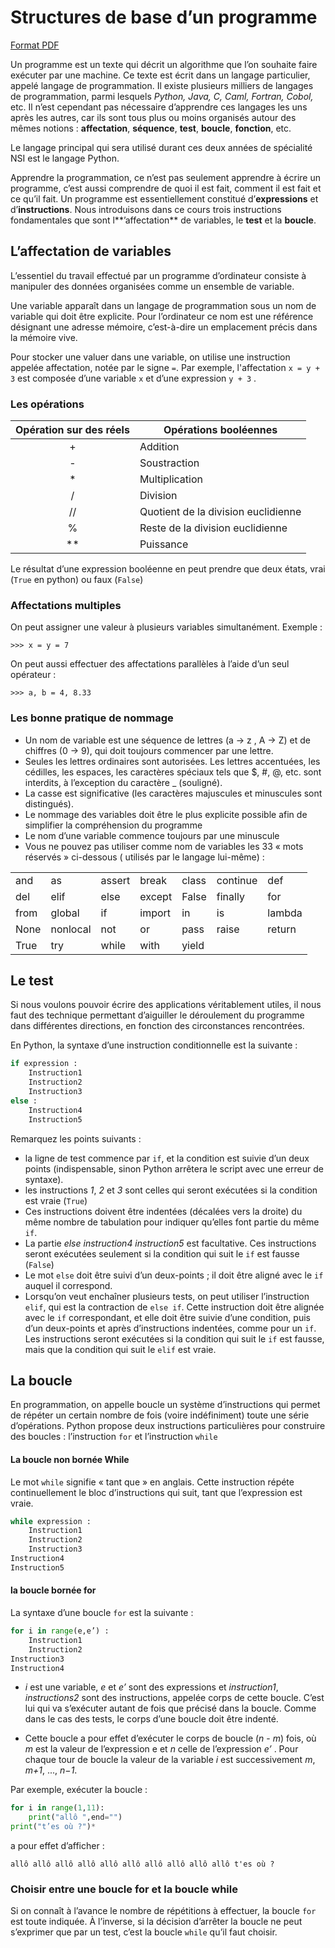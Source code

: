 # Structures de base d’un programme 
[Format PDF](https://drive.google.com/file/d/1RDupP4ALA8l3ikOhHkzSTGFWGBRErEW4/view?usp=sharing)  


Un programme est un texte qui décrit un algorithme que l’on souhaite
faire exécuter par une machine. Ce texte est écrit dans un langage
particulier, appelé langage de programmation. Il existe plusieurs
milliers de langages de programmation, parmi lesquels _Python, Java, C,
Caml, Fortran, Cobol,_ etc. Il n’est cependant pas nécessaire d’apprendre
ces langages les uns après les autres, car ils sont tous plus ou moins
organisés autour des mêmes notions : **affectation**, **séquence**, **test**,
**boucle**, **fonction**, etc.

Le langage principal qui sera utilisé durant ces deux années de
spécialité NSI est le langage Python.

Apprendre la programmation, ce n’est pas seulement apprendre à écrire un
programme, c’est aussi comprendre de quoi il est fait, comment il est
fait et ce qu’il fait. Un programme est essentiellement constitué
d’**expressions** et d’**instructions**. Nous introduisons dans
ce cours trois instructions fondamentales que sont l**’affectation** de
variables, le **test** et la **boucle**.

## L’affectation de variables

L’essentiel du travail effectué par un programme d’ordinateur consiste à
manipuler des données organisées comme un ensemble de variable.

Une variable apparaît dans un langage de programmation sous un nom de
variable qui doit être explicite. Pour l’ordinateur ce nom est une
référence désignant une adresse mémoire, c’est-à-dire un emplacement
précis dans la mémoire vive.

Pour stocker une valuer dans une variable, on utilise une instruction appelée affectation, notée par le signe `=`.
Par exemple, l'affectation  `x = y + 3` est composée d’une variable `x` et d’une expression `y + 3` .

### Les opérations


|**Opération sur des réels**|**Opérations booléennes**|
:------:|-----|
|+ |                             Addition |
|- |                            Soustraction |
|*|                             Multiplication |
|/|                            Division|
|//|                           Quotient de la division euclidienne|
|%|                            Reste de la division euclidienne|
|**|                          Puissance|


Le résultat d’une expression booléenne en peut prendre que deux états,
vrai (`True` en python) ou faux (`False`)

### Affectations multiples

On peut assigner une valeur à plusieurs variables simultanément. Exemple :

`>>> x = y = 7` 

On peut aussi effectuer des affectations parallèles à l’aide d’un seul
opérateur :

`>>> a, b = 4, 8.33`

### Les bonne pratique de nommage

- Un nom de variable est une séquence de lettres (a → z , A → Z) et de
    chiffres (0 → 9), qui doit toujours commencer par une lettre.
- Seules les lettres ordinaires sont autorisées. Les lettres
    accentuées, les cédilles, les espaces, les caractères spéciaux tels
    que $, #, @, etc. sont interdits, à l’exception du caractère _
    (souligné).
- La casse est significative (les caractères majuscules et minuscules
    sont distingués).
- Le nommage des variables doit être le plus explicite possible afin
    de simplifier la compréhension du programme
- Le nom d’une variable commence toujours par une minuscule
- Vous ne pouvez pas utiliser comme nom de variables les 33 « mots
    réservés » ci-dessous ( utilisés par le langage lui-même) :

 |     |      |     |    |       |     |    |
  |-------|-------|----------|------------|--------|--------|-----|
  |and   | as        | assert  | break   | class  | continue   |def|
  |del   | elif      | else    | except  | False  | finally    |for|
  |from  | global    | if      | import  | in     | is         |lambda|
  |None  | nonlocal  | not     | or      |  pass   | raise     | return|
  |True  | try       | while   | with   |  yield    |         |     |


## Le test 

Si nous voulons pouvoir écrire des applications véritablement utiles, il
nous faut des technique permettant d’aiguiller le déroulement du
programme dans différentes directions, en fonction des circonstances
rencontrées.

En Python, la syntaxe d’une instruction conditionnelle est la suivante :
```python
if expression :
 	Instruction1
 	Instruction2
 	Instruction3
else :
 	Instruction4
 	Instruction5
```
Remarquez les points suivants :

- la ligne de test commence par `if`, et la condition est suivie d’un deux points (indispensable, sinon Python arrêtera le script avec une erreur de syntaxe).
- les instructions _1_, _2_ et _3_ sont celles qui seront exécutées si la
    condition est vraie (`True`)
- Ces instructions doivent être indentées (décalées vers la droite) du même nombre de tabulation pour indiquer qu’elles font partie du même `if`.
- La partie _else instruction4 instruction5_ est facultative. Ces instructions seront exécutées seulement si la condition qui suit le `if` est fausse (`False`)
- Le mot `else` doit être suivi d’un deux-points ; il doit être aligné
    avec le `if` auquel il correspond.
- Lorsqu’on veut enchaîner plusieurs tests, on peut utiliser l’instruction `elif`, qui est la contraction de `else if`. Cette
    instruction doit être alignée avec le `if` correspondant, et elle doit
    être suivie d’une condition, puis d’un deux-points et après
    d’instructions indentées, comme pour un `if`. Les instructions seront
    exécutées si la condition qui suit le `if` est fausse, mais que la
    condition qui suit le `elif` est vraie.

## La boucle

En programmation, on appelle boucle un système d’instructions qui permet
de répéter un certain nombre de fois (voire indéfiniment) toute une
série d’opérations. Python propose deux instructions particulières pour
construire des boucles : l’instruction `for` et l’instruction `while`

#### La boucle non bornée While


Le mot `while` signifie « tant que » en anglais. Cette instruction répéte
continuellement le bloc d’instructions qui suit, tant que l’expression
est vraie.
```python
while expression :
 	Instruction1
 	Instruction2
 	Instruction3
Instruction4
Instruction5
```

#### la boucle bornée for


La syntaxe d’une boucle `for` est la suivante :

```python
for i in range(e,e’) :
 	Instruction1
 	Instruction2
Instruction3
Instruction4
```

- _i_ est une variable, _e_ et _e’_ sont des expressions et _instruction1_,
_instructions2_ sont des instructions, appelée corps de cette boucle.
C’est lui qui va s’exécuter autant de fois que précisé dans la boucle.
Comme dans le cas des tests, le corps d’une boucle doit être indenté.

- Cette boucle a pour effet d’exécuter le corps de boucle (_n_ - _m_) fois, où
_m_ est la valeur de l’expression e et _n_ celle de l’expression _e’_ . Pour
chaque tour de boucle la valeur de la variable _i_ est successivement _m_, _m+1_, ..., _n−1_.

Par exemple, exécuter la boucle :
```python
for i in range(1,11):
    print("allô ",end="")
print("t’es où ?")*
```
a pour effet d’afficher :

`allô allô allô allô allô allô allô allô allô allô t'es où ?`

### Choisir entre une boucle for et la boucle while


Si on connaît à l’avance le nombre de répétitions à effectuer, la boucle
`for` est toute indiquée. À l’inverse, si la décision d’arrêter la boucle ne peut s’exprimer que par un test, c’est la boucle `while` qu’il faut choisir.

